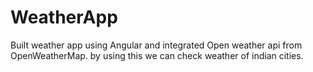 # WeatherApp
Built weather app using Angular and integrated Open weather api from OpenWeatherMap. by using this we can check weather of indian cities.

